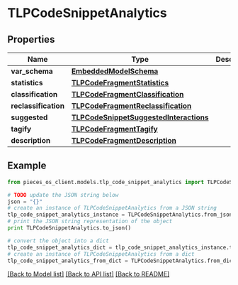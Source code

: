 # TLPCodeSnippetAnalytics


## Properties
Name | Type | Description | Notes
------------ | ------------- | ------------- | -------------
**var_schema** | [**EmbeddedModelSchema**](EmbeddedModelSchema.md) |  | [optional] 
**statistics** | [**TLPCodeFragmentStatistics**](TLPCodeFragmentStatistics.md) |  | [optional] 
**classification** | [**TLPCodeFragmentClassification**](TLPCodeFragmentClassification.md) |  | [optional] 
**reclassification** | [**TLPCodeFragmentReclassification**](TLPCodeFragmentReclassification.md) |  | [optional] 
**suggested** | [**TLPCodeSnippetSuggestedInteractions**](TLPCodeSnippetSuggestedInteractions.md) |  | [optional] 
**tagify** | [**TLPCodeFragmentTagify**](TLPCodeFragmentTagify.md) |  | [optional] 
**description** | [**TLPCodeFragmentDescription**](TLPCodeFragmentDescription.md) |  | [optional] 

## Example

```python
from pieces_os_client.models.tlp_code_snippet_analytics import TLPCodeSnippetAnalytics

# TODO update the JSON string below
json = "{}"
# create an instance of TLPCodeSnippetAnalytics from a JSON string
tlp_code_snippet_analytics_instance = TLPCodeSnippetAnalytics.from_json(json)
# print the JSON string representation of the object
print TLPCodeSnippetAnalytics.to_json()

# convert the object into a dict
tlp_code_snippet_analytics_dict = tlp_code_snippet_analytics_instance.to_dict()
# create an instance of TLPCodeSnippetAnalytics from a dict
tlp_code_snippet_analytics_from_dict = TLPCodeSnippetAnalytics.from_dict(tlp_code_snippet_analytics_dict)
```
[[Back to Model list]](../README.md#documentation-for-models) [[Back to API list]](../README.md#documentation-for-api-endpoints) [[Back to README]](../README.md)


